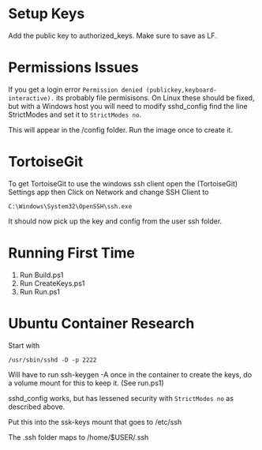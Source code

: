 # Setup Keys
Add the public key to authorized_keys. Make sure to save as LF.

# Permissions Issues
If you get a login error `Permission denied (publickey,keyboard-interactive).` its probably file permisisons.
On Linux these should be fixed, but with a Windows host you will need to modify sshd_config find the line StrictModes and set it
to `StrictModes no`.

This will appear in the /config folder. Run the image once to create it.

# TortoiseGit
To get TortoiseGit to use the windows ssh client open the (TortoiseGit) Settings app then Click on Network and change SSH Client to
```
C:\Windows\System32\OpenSSH\ssh.exe
```
It should now pick up the key and config from the user ssh folder.

# Running First Time
1. Run Build.ps1
1. Run CreateKeys.ps1
1. Run Run.ps1

# Ubuntu Container Research
Start with 
```
/usr/sbin/sshd -D -p 2222
```

Will have to run ssh-keygen -A once in the container to create the keys, do a volume mount for this to keep it. (See run.ps1)

sshd_config works, but has lessened security with `StrictModes no` as described above.

Put this into the ssk-keys mount that goes to /etc/ssh

The .ssh folder maps to /home/$USER/.ssh